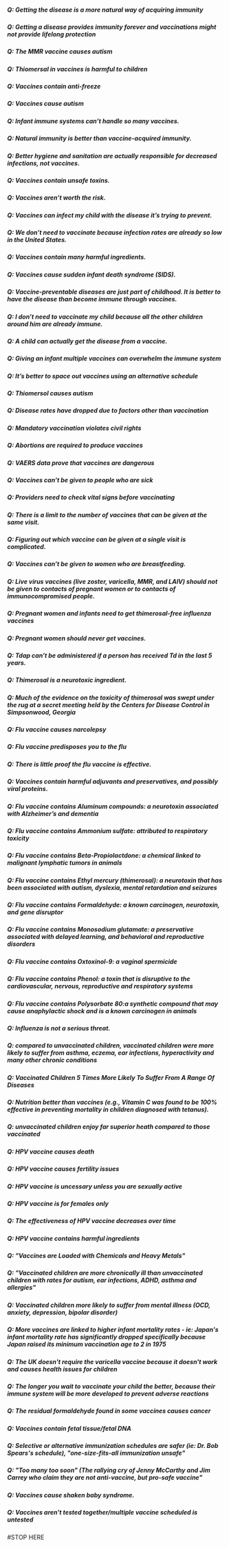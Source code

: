 

##### **Q:** Getting the disease is a more natural way of acquiring immunity
##### **Q:** Getting a disease provides immunity forever and vaccinations might not provide lifelong protection
##### **Q:** The MMR vaccine causes autism
##### **Q:** Thiomersal in vaccines is harmful to children
##### **Q:** Vaccines contain anti-freeze
##### **Q:** Vaccines cause autism
##### **Q:** Infant immune systems can’t handle so many vaccines.
##### **Q:** Natural immunity is better than vaccine-acquired immunity.
##### **Q:** Better hygiene and sanitation are actually responsible for decreased infections, not vaccines.
##### **Q:** Vaccines contain unsafe toxins.
##### **Q:** Vaccines aren’t worth the risk.
##### **Q:** Vaccines can infect my child with the disease it’s trying to prevent.
##### **Q:** We don’t need to vaccinate because infection rates are already so low in the United States.
##### **Q:** Vaccines contain many harmful ingredients.
##### **Q:** Vaccines cause sudden infant death syndrome (SIDS).
##### **Q:** Vaccine-preventable diseases are just part of childhood. It is better to have the disease than become immune through vaccines.
##### **Q:** I don’t need to vaccinate my child because all the other children around him are already immune.
##### **Q:** A child can actually get the disease from a vaccine.
##### **Q:** Giving an infant multiple vaccines can overwhelm the immune system
##### **Q:** It’s better to space out vaccines using an alternative schedule
##### **Q:** Thiomersol causes autism
##### **Q:** Disease rates have dropped due to factors other than vaccination
##### **Q:** Mandatory vaccination violates civil rights
##### **Q:** Abortions are required to produce vaccines
##### **Q:** VAERS data prove that vaccines are dangerous
##### **Q:** Vaccines can’t be given to people who are sick
##### **Q:** Providers need to check vital signs before vaccinating
##### **Q:** There is a limit to the number of vaccines that can be given at the same visit.
##### **Q:** Figuring out which vaccine can be given at a single visit is complicated.
##### **Q:** Vaccines can’t be given to women who are breastfeeding.
##### **Q:** Live virus vaccines (live zoster, varicella, MMR, and LAIV) should not be given to contacts of pregnant women or to contacts of immunocompromised people.
##### **Q:** Pregnant women and infants need to get thimerosal‐free influenza vaccines
##### **Q:** Pregnant women should never get vaccines.
##### **Q:** Tdap can’t be administered if a person has received Td in the last 5 years.
##### **Q:** Thimerosal is a neurotoxic ingredient.
##### **Q:** Much of the evidence on the toxicity of thimerosal was swept under the rug at a secret meeting held by the Centers for Disease Control in Simpsonwood, Georgia
##### **Q:** Flu vaccine causes narcolepsy
##### **Q:** Flu vaccine predisposes you to the flu
##### **Q:** There is little proof the flu vaccine is effective.
##### **Q:** Vaccines contain harmful adjuvants and preservatives, and possibly viral proteins.
##### **Q:** Flu vaccine contains Aluminum compounds: a neurotoxin associated with Alzheimer’s and dementia
##### **Q:** Flu vaccine contains Ammonium sulfate: attributed to respiratory toxicity
##### **Q:** Flu vaccine contains Beta-Propiolactdone: a chemical linked to malignant lymphatic tumors in animals
##### **Q:** Flu vaccine contains Ethyl mercury (thimerosal): a neurotoxin that has been associated with autism, dyslexia, mental retardation and seizures
##### **Q:** Flu vaccine contains Formaldehyde: a known carcinogen, neurotoxin, and gene disruptor
##### **Q:** Flu vaccine contains Monosodium glutamate: a preservative associated with delayed learning, and behavioral and reproductive disorders
##### **Q:** Flu vaccine contains Oxtoxinol-9: a vaginal spermicide
##### **Q:** Flu vaccine contains Phenol: a toxin that is disruptive to the cardiovascular, nervous, reproductive and respiratory systems
##### **Q:** Flu vaccine contains Polysorbate 80:a synthetic compound that may cause anaphylactic shock and is a known carcinogen in animals
##### **Q:** Influenza is not a serious threat.
##### **Q:** compared to unvaccinated children, vaccinated children were more likely to suffer from asthma, eczema, ear infections, hyperactivity and many other chronic conditions
##### **Q:** Vaccinated Children 5 Times More Likely To Suffer From A Range Of Diseases
##### **Q:** Nutrition better than vaccines (e.g., Vitamin C was found to be 100% effective in preventing mortality in children diagnosed with tetanus).
##### **Q:** unvaccinated children enjoy far superior heath compared to those vaccinated
##### **Q:** HPV vaccine causes death
##### **Q:** HPV vaccine causes fertility issues
##### **Q:** HPV vaccine is uncessary unless you are sexually active
##### **Q:** HPV vaccine is for females only
##### **Q:** The effectiveness of HPV vaccine decreases over time
##### **Q:** HPV vaccine contains harmful ingredients
##### **Q:** "Vaccines are Loaded with Chemicals and Heavy Metals"
##### **Q:** "Vaccinated children are more chronically ill than unvaccinated children with rates for autism, ear infections, ADHD, asthma and allergies"
##### **Q:** Vaccinated children more likely to suffer from mental illness (OCD, anxiety, depression, bipolar disorder)
##### **Q:** More vaccines are linked to higher infant mortality rates - ie: Japan's infant mortality rate has significantly dropped specifically because Japan raised its minimum vaccination age to 2 in 1975
##### **Q:** The UK doesn't require the varicella vaccine because it doesn't work and causes health issues for children
##### **Q:** The longer you wait to vaccinate your child the better, because their immune system will be more developed to prevent adverse reactions
##### **Q:** The residual formaldehyde found in some vaccines causes cancer
##### **Q:** Vaccines contain fetal tissue/fetal DNA
##### **Q:** Selective or alternative immunization schedules are safer (ie: Dr. Bob Spears's schedule), "one-size-fits-all immunization unsafe"
##### **Q:** "Too many too soon" (The rallying cry of Jenny McCarthy and Jim Carrey who claim they are not anti-vaccine, but pro-safe vaccine"
##### **Q:** Vaccines cause shaken baby syndrome.
##### **Q:** Vaccines aren't tested together/multiple vaccine scheduled is untested


#STOP HERE
